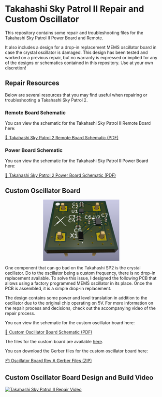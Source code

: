 # Takahashi Sky Patrol II Repair and Custom Oscillator
This repository contains some repair and troubleshooting files for the Takahashi Sky Patrol II Power Board and Remote.

It also includes a design for a drop-in replacement MEMS oscillator board in case the crystal oscillator is damaged. This design has been tested and worked on a previous repair, but no warranty is expressed or implied for any of the designs or schematics contained in this repository. Use at your own discretion!

## Repair Resources

Below are several resources that you may find useful when repairing or troubleshooting a Takahashi Sky Patrol 2.

### Remote Board Schematic 
 
You can view the schematic for the Takahashi Sky Patrol II Remote Board here:
 
[📄 Takahashi Sky Patrol 2 Remote Board Schematic (PDF)](schematics/Takahashi%20Sky%20Patrol%202%20Remote%20Board%20Schematic%20Rev%20B.pdf)

### Power Board Schematic

You can view the schematic for the Takahashi Sky Patrol II Power Board here:

[📄 Takahashi Sky Patrol 2 Power Board Schematic (PDF)](schematics/Takahashi%20Sky%20Patrol%202%20Power%20Board%20Schematic%20Rev%20A.pdf)

## Custom Oscillator Board

<p align="center">
    <img src="photos/board_render.png" alt="Takahashi Sky Patrol II Oscillator Board Render" style="width:50%; display:block; margin:auto;">
</p>

One component that can go bad on the Takahashi SP2 is the crystal oscillator. Do to the oscillator being a custom frequency, there is no drop-in replacement available. To solve this issue, I designed the following PCB that allows using a factory programmed MEMS oscillator in its place. Once the PCB is assembled, it is a simple drop-in replacement. 

The design contains some power and level translation in addition to the oscillator due to the original chip operating on 5V. For more information on the repair process and decisions, check out the accompanying video of the repair process. 

You can view the schematic for the custom oscillator board here:

[📄 Custom Oscillator Board Schematic (PDF)](schematics/Oscillator%20Board%20Rev%20A.pdf)

The files for the custom board are available [here](oscillator-board).

You can download the Gerber files for the custom oscillator board here:

[📦 Oscillator Board Rev A Gerber Files (ZIP)](oscillator-board/Oscillator%20Board%20Rev%20A%20Gerber.zip)

## Custom Oscillator Board Design and Build Video

[![Takahashi Sky Patrol II Repair Video](https://img.youtube.com/vi/2UEkxB0EkZg/0.jpg)](https://www.youtube.com/watch?v=2UEkxB0EkZg)